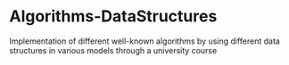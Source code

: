 # Algorithms-DataStructures
Implementation of different well-known algorithms by using different data structures in various models through a university course
